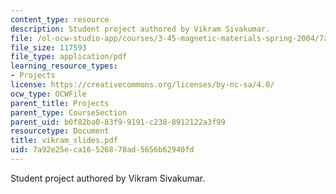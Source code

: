 ```yaml
---
content_type: resource
description: Student project authored by Vikram Sivakumar.
file: /ol-ocw-studio-app/courses/3-45-magnetic-materials-spring-2004/7a92e25eca16526878ad5656b62940fd_vikram_slides.pdf
file_size: 117593
file_type: application/pdf
learning_resource_types:
- Projects
license: https://creativecommons.org/licenses/by-nc-sa/4.0/
ocw_type: OCWFile
parent_title: Projects
parent_type: CourseSection
parent_uid: b0f82ba0-83f9-9191-c238-8912122a3f99
resourcetype: Document
title: vikram_slides.pdf
uid: 7a92e25e-ca16-5268-78ad-5656b62940fd
---
```

Student project authored by Vikram Sivakumar.
